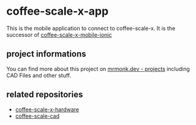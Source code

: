 # coffee-scale-x-app

This is the mobile application to connect to coffee-scale-x. It is the successor of [coffee-scale-x-mobile-ionic](https://github.com/MonksterFX/coffee-scale-x-mobile-ionic)

## project informations

You can find more about this project on [mrmonk.dev - projects](https://mrmonk.dev/tags/projects/) including CAD Files and other stuff.

## related repositories

* [coffee-scale-x-hardware](https://github.com/MonksterFX/coffee-scale-x-hardware)
* [coffee-scale-cad]()
